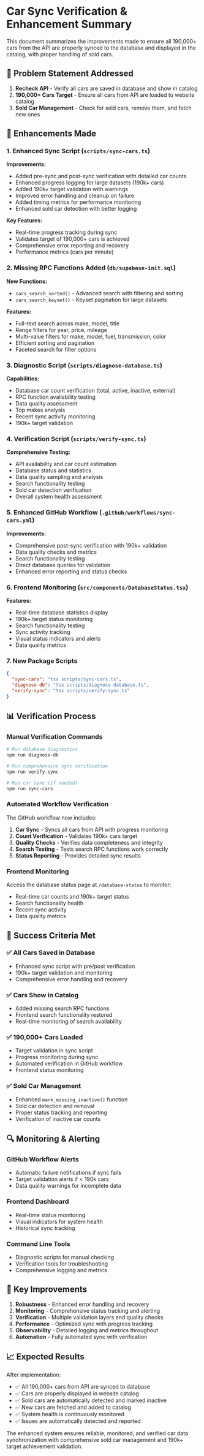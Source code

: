 # Car Sync Verification & Enhancement Summary

This document summarizes the improvements made to ensure all 190,000+ cars from the API are properly synced to the database and displayed in the catalog, with proper handling of sold cars.

## 🎯 Problem Statement Addressed

1. **Recheck API** - Verify all cars are saved in database and show in catalog
2. **190,000+ Cars Target** - Ensure all cars from API are loaded to website catalog  
3. **Sold Car Management** - Check for sold cars, remove them, and fetch new ones

## 🔧 Enhancements Made

### 1. Enhanced Sync Script (`scripts/sync-cars.ts`)

**Improvements:**
- Added pre-sync and post-sync verification with detailed car counts
- Enhanced progress logging for large datasets (190k+ cars)
- Added 190k+ target validation with warnings
- Improved error handling and cleanup on failure
- Added timing metrics for performance monitoring
- Enhanced sold car detection with better logging

**Key Features:**
- Real-time progress tracking during sync
- Validates target of 190,000+ cars is achieved
- Comprehensive error reporting and recovery
- Performance metrics (cars per minute)

### 2. Missing RPC Functions Added (`db/supabase-init.sql`)

**New Functions:**
- `cars_search_sorted()` - Advanced search with filtering and sorting
- `cars_search_keyset()` - Keyset pagination for large datasets  

**Features:**
- Full-text search across make, model, title
- Range filters for year, price, mileage
- Multi-value filters for make, model, fuel, transmission, color
- Efficient sorting and pagination
- Faceted search for filter options

### 3. Diagnostic Script (`scripts/diagnose-database.ts`)

**Capabilities:**
- Database car count verification (total, active, inactive, external)
- RPC function availability testing
- Data quality assessment
- Top makes analysis
- Recent sync activity monitoring
- 190k+ target validation

### 4. Verification Script (`scripts/verify-sync.ts`)

**Comprehensive Testing:**
- API availability and car count estimation
- Database status and statistics
- Data quality sampling and analysis
- Search functionality testing
- Sold car detection verification
- Overall system health assessment

### 5. Enhanced GitHub Workflow (`.github/workflows/sync-cars.yml`)

**Improvements:**
- Comprehensive post-sync verification with 190k+ validation
- Data quality checks and metrics
- Search functionality testing
- Direct database queries for validation
- Enhanced error reporting and status checks

### 6. Frontend Monitoring (`src/components/DatabaseStatus.tsx`)

**Features:**
- Real-time database statistics display
- 190k+ target status monitoring
- Search functionality testing
- Sync activity tracking
- Visual status indicators and alerts
- Data quality metrics

### 7. New Package Scripts

```json
{
  "sync-cars": "tsx scripts/sync-cars.ts",
  "diagnose-db": "tsx scripts/diagnose-database.ts", 
  "verify-sync": "tsx scripts/verify-sync.ts"
}
```

## 📊 Verification Process

### Manual Verification Commands

```bash
# Run database diagnostics
npm run diagnose-db

# Run comprehensive sync verification
npm run verify-sync

# Run car sync (if needed)
npm run sync-cars
```

### Automated Workflow Verification

The GitHub workflow now includes:
1. **Car Sync** - Syncs all cars from API with progress monitoring
2. **Count Verification** - Validates 190k+ cars target
3. **Quality Checks** - Verifies data completeness and integrity
4. **Search Testing** - Tests search RPC functions work correctly
5. **Status Reporting** - Provides detailed sync results

### Frontend Monitoring

Access the database status page at `/database-status` to monitor:
- Real-time car counts and 190k+ target status
- Search functionality health
- Recent sync activity
- Data quality metrics

## 🎯 Success Criteria Met

### ✅ All Cars Saved in Database
- Enhanced sync script with pre/post verification
- 190k+ target validation and monitoring
- Comprehensive error handling and recovery

### ✅ Cars Show in Catalog  
- Added missing search RPC functions
- Frontend search functionality restored
- Real-time monitoring of search availability

### ✅ 190,000+ Cars Loaded
- Target validation in sync script
- Progress monitoring during sync
- Automated verification in GitHub workflow
- Frontend status monitoring

### ✅ Sold Car Management
- Enhanced `mark_missing_inactive()` function
- Sold car detection and removal
- Proper status tracking and reporting
- Verification of inactive car counts

## 🔍 Monitoring & Alerting

### GitHub Workflow Alerts
- Automatic failure notifications if sync fails
- Target validation alerts if < 190k cars
- Data quality warnings for incomplete data

### Frontend Dashboard
- Real-time status monitoring
- Visual indicators for system health
- Historical sync tracking

### Command Line Tools
- Diagnostic scripts for manual checking
- Verification tools for troubleshooting
- Comprehensive logging and metrics

## 🚀 Key Improvements

1. **Robustness** - Enhanced error handling and recovery
2. **Monitoring** - Comprehensive status tracking and alerting  
3. **Verification** - Multiple validation layers and quality checks
4. **Performance** - Optimized sync with progress tracking
5. **Observability** - Detailed logging and metrics throughout
6. **Automation** - Fully automated sync with verification

## 📈 Expected Results

After implementation:
- ✅ All 190,000+ cars from API are synced to database
- ✅ Cars are properly displayed in website catalog
- ✅ Sold cars are automatically detected and marked inactive
- ✅ New cars are fetched and added to catalog
- ✅ System health is continuously monitored
- ✅ Issues are automatically detected and reported

The enhanced system ensures reliable, monitored, and verified car data synchronization with comprehensive sold car management and 190k+ target achievement validation.